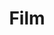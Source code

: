 ---
title: "Film"
description: "My experience with film and multimedia communication"
draft: false
bg_image: "images/featue-bg.jpg"
---